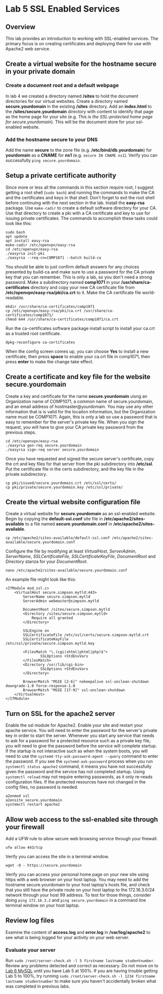 # Lab 5 SSL Enabled Services

## Overview
This lab provides an introduction to working with SSL-enabled services. The primary focus is on creating certificates and deploying them for use with Apache2 web service.

## Create a virtual website for the hostname **secure** in your private domain

### Create a document root and a default webpage
In lab 4 we created a directory named **/sites** to hold the document directories for our virtual websites. Create a directory named **secure.yourdomain** in the existing **/sites** directory. Add an **index.html** to the **/sites/secure.yourdomain** directory with content to identify that page as the home page for your site (e.g. _This is the SSL-protected home page for secure.yourdomain_). This will be the document store for your ssl-enabled website.

### Add the hostname secure to your DNS
Add the name **secure** to the zone file (e.g. **/etc/bind/db.yourdomain**) for **yourdomain** as a **CNAME** for **ns1** (e.g. ```secure IN CNAME ns1```). Verify you can successfully ```ping secure.yourdomain```.

## Setup a private certificate authority
Since more or less all the commands in this section require root, I suggest getting a root shell (`sudo bash`) and running the commands to make the CA and the certificates and keys in that shell. Don't forget to exit the root shell before continuing with the next section in the lab. Install the **easy-rsa** package. Use ```make-cadir``` to create a default software directory for your CA. Use that directory to create a pki with a CA certificate and key to use for issuing private certificates. The commands to accomplish these tasks could look like this:

```
sudo bash
apt update
apt install easy-rsa
make-cadir /etc/openvpn/easy-rsa
cd /etc/openvpn/easy-rsa
./easyrsa init-pki
./easyrsa --req-cn=COMP1071 --batch build-ca
```

You should be able to just confirm default answers for any choices presented by build-ca and make sure to use a password for the CA private key that you can remember. This is only a lab, so you don't need a strong password. Make a subdirectory named **comp1071** in your **/usr/share/ca-certificates** directory and copy your new CA certificate file from **/etc/openvpn/easy-rsa/pki/ca.crt** to it. Make the CA certificate file world-readable.
```
mkdir /usr/share/ca-certificates/comp1071
cp /etc/openvpn/easy-rsa/pki/ca.crt /usr/share/ca-certificates/comp1071/
chmod 644 /usr/share/ca-certificates/comp1071/ca.crt
```
Run the ca-certificates software package install script to install your ca.crt as a trusted root certificate.
```
dpkg-reconfigure ca-certificates
```
When the config screen comes up, you can choose **Yes** to install a new certificate, then press **space** to enable your ca.crt file in comp1071, then press **enter** to make the change take effect.

## Create a certificate and key file for the website **secure.yourdomain**
Create a key and certificate for the name **secure.yourdomain** uisng an Organization name of COMP1071, a common name of secure.yourdomain, and an email address of hostmaster@yourdomain. You may use any other information that is is valid for the locaiton information, but the Organization name must be COMP1071. Again, this is only a lab so use a password that is easy to remember for the server's private key file. When you sign the request, you will have to give your CA private key password from the previous steps.

```
cd /etc/openvpn/easy-rsa
./easyrsa gen-req secure.yourdomain
./easyrsa sign-req server secure.yourdomain
```

Once you have requested and signed the secure server's certificate, copy the crt and key files for that server from the pki subdirectory into **/etc/ssl**. Put the certificate file in the certs subdirectory, and the key file in the private subdirectory.

```
cp pki/issued/secure.yourdomain.crt /etc/ssl/certs/
cp pki/private/secure.yourdomain.key /etc/ssl/private/
```

## Create the virtual website configuration file
Create a virtual website for **secure.yourdomain** as an ssl-enabled website. Begin by copying the **default-ssl.conf** site file in **/etc/apache2/sites-available** to a file named **secure.yourdomain.conf** in **/etc/apache2/sites-available**.
```
cp /etc/apache2/sites-available/default-ssl.conf /etc/apache2/sites-available/secure.yourdomain.conf
```
Configure the file by modifying at least _VirtualHost_, _ServerAdmin_, _ServerName_, _SSLCertificateFile_, _SSLCertificateKeyFile_, _DocumentRoot_ and _Directory_ stanza for your _DocumentRoot_.
```
nano /etc/apache2/sites-available/secure.yourdomain.conf
```
An example file might look like this:

```
<IfModule mod_ssl.c>
	<VirtualHost secure.simpson.mytld:443>
		ServerName secure.simpson.mytld
		ServerAdmin webmaster@simpson.mytld

		DocumentRoot /sites/secure.simpson.mytld
		<Directory /sites/secure.simpson.mytld>
			Require all granted
		</Directory>

		SSLEngine on
		SSLCertificateFile /etc/ssl/certs/secure.simpson.mytld.crt
		SSLCertificateKeyFile /etc/ssl/private/secure.simpson.mytld.key

		<FilesMatch "\.(cgi|shtml|phtml|php)$">
				SSLOptions +StdEnvVars
		</FilesMatch>
		<Directory /usr/lib/cgi-bin>
				SSLOptions +StdEnvVars
		</Directory>

		BrowserMatch "MSIE [2-6]" nokeepalive ssl-unclean-shutdown downgrade-1.0 force-response-1.0
		BrowserMatch "MSIE [17-9]" ssl-unclean-shutdown
	</VirtualHost>
</IfModule>
```

## Turn on SSL for the apache2 server
Enable the ssl module for Apache2. Enable your site and restart your apache service. You will need to enter the password for the server's private key in order to start the server. Whenever you start any service that needs to ask for a password for a protected resource such as a private key file, you will need to give the password before the service will complete startup. If the startup is not interactive such as when the system boots, you will need to use the `systemd-tty-ask-password-agent --query` command to enter the password. If you see the `systemd-ask-password` process when you run `systemctl status apache2` command, it means you have not successfully given the password and the service has not completed startup. Using `systemctl reload` may not require entering passwords, as it only re-reads configuration files. If the protected resources have not changed in the config files, no password is needed.
```
a2enmod ssl
a2ensite secure.yourdomain
systemctl restart apache2
```

## Allow web access to the ssl-enabled site through your firewall
Add a UFW rule to allow secure web browsing service through your firewall.
```
ufw allow 443/tcp
```

Verify you can access the site in a terminal window.
```
wget -O - https://secure.yourdomain
```
Verify you can access your personal home page on your new site using https with a web browser on your host laptop. You may need to add the hostname secure.yourdomain to your host laptop's hosts file, and check that you still have the private route on your host laptop to the 172.16.3.0/24 network through your host 99 address. To test for those things, consider doing `ping 172.16.3.2` and `ping secure.yourdomain` in a command line terminal window on your host laptop.

## Review log files
Examine the content of **access.log** and **error.log** in **/var/log/apache2** to see what is being logged for your activity on your web server.

### Evaluate your server
Run ```sudo /root/server-check.sh -l 5 firstname lastname studentnumber```. Review any problems detected and correct as necessary. Do not move on to [Lab 6 MySQL](Lab06-Mysql.html) until you have Lab 5 at 100%. If you are having trouble getting Lab 5 to 100%, try running ```sudo /root/server-check.sh -l 1234 firstname lastname studentnumber``` to make sure you haven't accidentally broken what was completed in previous labs.
